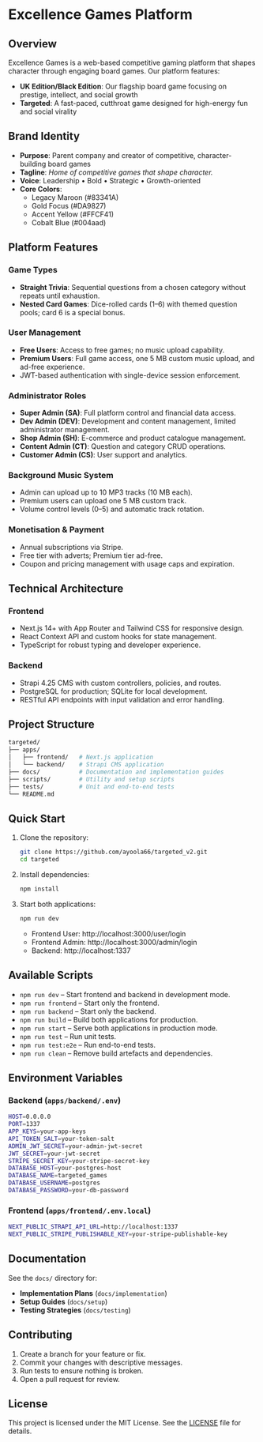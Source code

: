 # Excellence Games Platform

## Overview

Excellence Games is a web-based competitive gaming platform that shapes character through engaging board games. Our platform features:

- **UK Edition/Black Edition**: Our flagship board game focusing on prestige, intellect, and social growth
- **Targeted**: A fast-paced, cutthroat game designed for high-energy fun and social virality

## Brand Identity

- **Purpose**: Parent company and creator of competitive, character-building board games
- **Tagline**: _Home of competitive games that shape character._
- **Voice**: Leadership • Bold • Strategic • Growth-oriented
- **Core Colors**:
  - Legacy Maroon (#83341A)
  - Gold Focus (#DA9827)
  - Accent Yellow (#FFCF41)
  - Cobalt Blue (#004aad)

## Platform Features

### Game Types

- **Straight Trivia**: Sequential questions from a chosen category without repeats until exhaustion.
- **Nested Card Games**: Dice-rolled cards (1–6) with themed question pools; card 6 is a special bonus.

### User Management

- **Free Users**: Access to free games; no music upload capability.
- **Premium Users**: Full game access, one 5 MB custom music upload, and ad-free experience.
- JWT-based authentication with single-device session enforcement.

### Administrator Roles

- **Super Admin (SA)**: Full platform control and financial data access.
- **Dev Admin (DEV)**: Development and content management, limited administrator management.
- **Shop Admin (SH)**: E-commerce and product catalogue management.
- **Content Admin (CT)**: Question and category CRUD operations.
- **Customer Admin (CS)**: User support and analytics.

### Background Music System

- Admin can upload up to 10 MP3 tracks (10 MB each).
- Premium users can upload one 5 MB custom track.
- Volume control levels (0–5) and automatic track rotation.

### Monetisation & Payment

- Annual subscriptions via Stripe.
- Free tier with adverts; Premium tier ad-free.
- Coupon and pricing management with usage caps and expiration.

## Technical Architecture

### Frontend

- Next.js 14+ with App Router and Tailwind CSS for responsive design.
- React Context API and custom hooks for state management.
- TypeScript for robust typing and developer experience.

### Backend

- Strapi 4.25 CMS with custom controllers, policies, and routes.
- PostgreSQL for production; SQLite for local development.
- RESTful API endpoints with input validation and error handling.

## Project Structure

```bash
targeted/
├── apps/
│   ├── frontend/   # Next.js application
│   └── backend/    # Strapi CMS application
├── docs/           # Documentation and implementation guides
├── scripts/        # Utility and setup scripts
├── tests/          # Unit and end-to-end tests
└── README.md
```

## Quick Start

1. Clone the repository:
   ```bash
   git clone https://github.com/ayoola66/targeted_v2.git
   cd targeted
   ```
2. Install dependencies:
   ```bash
   npm install
   ```
3. Start both applications:

   ```bash
   npm run dev
   ```

   - Frontend User: http://localhost:3000/user/login
   - Frontend Admin: http://localhost:3000/admin/login
   - Backend: http://localhost:1337

## Available Scripts

- `npm run dev` – Start frontend and backend in development mode.
- `npm run frontend` – Start only the frontend.
- `npm run backend` – Start only the backend.
- `npm run build` – Build both applications for production.
- `npm run start` – Serve both applications in production mode.
- `npm run test` – Run unit tests.
- `npm run test:e2e` – Run end-to-end tests.
- `npm run clean` – Remove build artefacts and dependencies.

## Environment Variables

### Backend (`apps/backend/.env`)

```bash
HOST=0.0.0.0
PORT=1337
APP_KEYS=your-app-keys
API_TOKEN_SALT=your-token-salt
ADMIN_JWT_SECRET=your-admin-jwt-secret
JWT_SECRET=your-jwt-secret
STRIPE_SECRET_KEY=your-stripe-secret-key
DATABASE_HOST=your-postgres-host
DATABASE_NAME=targeted_games
DATABASE_USERNAME=postgres
DATABASE_PASSWORD=your-db-password
```

### Frontend (`apps/frontend/.env.local`)

```bash
NEXT_PUBLIC_STRAPI_API_URL=http://localhost:1337
NEXT_PUBLIC_STRIPE_PUBLISHABLE_KEY=your-stripe-publishable-key
```

## Documentation

See the `docs/` directory for:

- **Implementation Plans** (`docs/implementation`)
- **Setup Guides** (`docs/setup`)
- **Testing Strategies** (`docs/testing`)

## Contributing

1. Create a branch for your feature or fix.
2. Commit your changes with descriptive messages.
3. Run tests to ensure nothing is broken.
4. Open a pull request for review.

## License

This project is licensed under the MIT License. See the [LICENSE](LICENSE) file for details.
